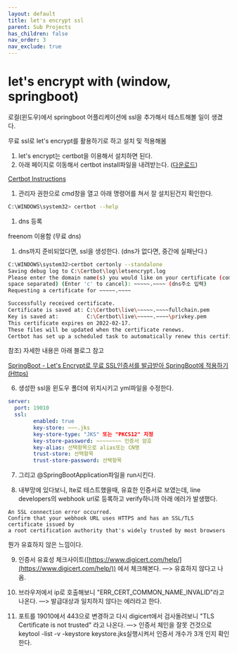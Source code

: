 ```yaml
---
layout: default
title: let's encrypt ssl
parent: Sub Projects
has_children: false
nav_order: 3
nav_exclude: true
---
```


# let's encrypt with (window, springboot)

로컬(윈도우)에서 springboot 어플리케이션에 ssl을 추가해서 테스트해볼 일이 생겼다.

무료 ssl로 let's encrypt를 활용하기로 하고 설치 및 적용해봄

1. let's encrypt는 certbot을 이용해서 설치하면 된다. 
2. 아래 페이지로 이동해서 certbot install파일을 내려받는다. ([다운로드](https://dl.eff.org/certbot-beta-installer-win32.exe))

[Certbot Instructions](https://certbot.eff.org/instructions?ws=other&os=windows)

1. 관리자 권한으로 cmd창을 열고 아래 명령어를 쳐서 잘 설치된건지 확인한다.

```bash
C:\WINDOWS\system32> certbot --help
```

1. dns 등록

freenom 이용함 (무료 dns)

1. dns까지 준비되었다면, ssl을 생성한다. (dns가 없다면, 중간에 실패난다.)

```bash
C:\WINDOWS\system32>certbot certonly --standalone
Saving debug log to C:\Certbot\log\letsencrypt.log
Please enter the domain name(s) you would like on your certificate (comma and/or
space separated) (Enter 'c' to cancel): ~~~~~.~~~~ (dns주소 입력)
Requesting a certificate for ~~~~~.~~~~

Successfully received certificate.
Certificate is saved at: C:\Certbot\live\~~~~~.~~~~fullchain.pem
Key is saved at:         C:\Certbot\live\~~~~~.~~~~\privkey.pem
This certificate expires on 2022-02-17.
These files will be updated when the certificate renews.
Certbot has set up a scheduled task to automatically renew this certificate in the background.
```

참조) 자세한 내용은 아래 블로그 참고

[SpringBoot - Let's Encrypt로 무료 SSL인증서를 발급받아 SpringBoot에 적용하기(Https)](https://galid1.tistory.com/612)

6. 생성한 ssl을 윈도우 폴더에 위치시키고 yml파일을 수정한다.

```yaml
server:
  port: 19010
  ssl:
        enabled: true
        key-store: ~~~.jks
        key-store-type: "JKS" 또는 "PKCS12" 지정 
        key-store-password: ~~~~~~~~ 인증서 암호
        key-alias: 선택항목으로 alias또는 CN명
        trust-store: 선택항목
        trust-store-password: 선택항목
```

7. 그리고 @SpringBootApplication파일을 run시킨다.

8. 내부망에 있다보니, lte로 테스트했을때, 유효한 인증서로 보였는데, line developers의 webhook url로 등록하고 verify하니까 아래 에러가 발생했다.

```
An SSL connection error occurred. 
Confirm that your webhook URL uses HTTPS and has an SSL/TLS certificate issued by 
a root certification authority that's widely trusted by most browsers
```

뭔가 유효하지 않은 느낌이다.

9. 인증서 유효성 체크사이트([https://www.digicert.com/help/](https://www.digicert.com/help/)) 에서 체크해본다. —> 유효하지 않다고 나옴.

1. 브라우저에서 ip로 호출해보니 "ERR_CERT_COMMON_NAME_INVALID"라고 나온다. —> 발급대상과 일치하지 않다는 에러라고 한다.
2. 포트를 19010에서 443으로 변경하고 다시 digicert에서 검사돌려보니 "TLS Certificate is not trusted" 라고 나온다. —> 인증서 체인을 잘못 건것으로 keytool -list -v -keystore keystore.jks실행시켜서 인증서 개수가 3개 인지 확인한다.